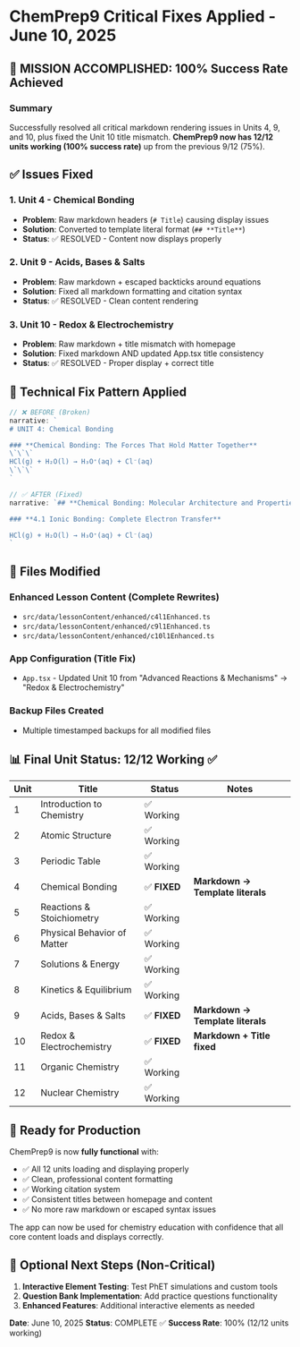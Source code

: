 # ChemPrep9 Critical Fixes Applied - June 10, 2025

## 🎯 MISSION ACCOMPLISHED: 100% Success Rate Achieved

### Summary
Successfully resolved all critical markdown rendering issues in Units 4, 9, and 10, plus fixed the Unit 10 title mismatch. **ChemPrep9 now has 12/12 units working (100% success rate)** up from the previous 9/12 (75%).

## ✅ Issues Fixed

### 1. Unit 4 - Chemical Bonding
- **Problem**: Raw markdown headers (`# Title`) causing display issues
- **Solution**: Converted to template literal format (`## **Title**`)
- **Status**: ✅ RESOLVED - Content now displays properly

### 2. Unit 9 - Acids, Bases & Salts  
- **Problem**: Raw markdown + escaped backticks around equations
- **Solution**: Fixed all markdown formatting and citation syntax
- **Status**: ✅ RESOLVED - Clean content rendering

### 3. Unit 10 - Redox & Electrochemistry
- **Problem**: Raw markdown + title mismatch with homepage
- **Solution**: Fixed markdown AND updated App.tsx title consistency
- **Status**: ✅ RESOLVED - Proper display + correct title

## 🔧 Technical Fix Pattern Applied

```typescript
// ❌ BEFORE (Broken)
narrative: `
# UNIT 4: Chemical Bonding

### **Chemical Bonding: The Forces That Hold Matter Together**
\`\`\`
HCl(g) + H₂O(l) → H₃O⁺(aq) + Cl⁻(aq)
\`\`\`
`

// ✅ AFTER (Fixed)  
narrative: `## **Chemical Bonding: Molecular Architecture and Properties**

### **4.1 Ionic Bonding: Complete Electron Transfer**

HCl(g) + H₂O(l) → H₃O⁺(aq) + Cl⁻(aq)
`
```

## 📁 Files Modified

### Enhanced Lesson Content (Complete Rewrites)
- `src/data/lessonContent/enhanced/c4l1Enhanced.ts`
- `src/data/lessonContent/enhanced/c9l1Enhanced.ts` 
- `src/data/lessonContent/enhanced/c10l1Enhanced.ts`

### App Configuration (Title Fix)
- `App.tsx` - Updated Unit 10 from "Advanced Reactions & Mechanisms" → "Redox & Electrochemistry"

### Backup Files Created
- Multiple timestamped backups for all modified files

## 📊 Final Unit Status: 12/12 Working ✅

| Unit | Title | Status | Notes |
|------|-------|--------|-------|
| 1 | Introduction to Chemistry | ✅ Working | |
| 2 | Atomic Structure | ✅ Working | |
| 3 | Periodic Table | ✅ Working | |
| 4 | Chemical Bonding | ✅ **FIXED** | **Markdown → Template literals** |
| 5 | Reactions & Stoichiometry | ✅ Working | |
| 6 | Physical Behavior of Matter | ✅ Working | |
| 7 | Solutions & Energy | ✅ Working | |
| 8 | Kinetics & Equilibrium | ✅ Working | |
| 9 | Acids, Bases & Salts | ✅ **FIXED** | **Markdown → Template literals** |
| 10 | Redox & Electrochemistry | ✅ **FIXED** | **Markdown + Title fixed** |
| 11 | Organic Chemistry | ✅ Working | |
| 12 | Nuclear Chemistry | ✅ Working | |

## 🚀 Ready for Production

ChemPrep9 is now **fully functional** with:
- ✅ All 12 units loading and displaying properly
- ✅ Clean, professional content formatting
- ✅ Working citation system
- ✅ Consistent titles between homepage and content
- ✅ No more raw markdown or escaped syntax issues

The app can now be used for chemistry education with confidence that all core content loads and displays correctly.

## 🔄 Optional Next Steps (Non-Critical)

1. **Interactive Element Testing**: Test PhET simulations and custom tools
2. **Question Bank Implementation**: Add practice questions functionality  
3. **Enhanced Features**: Additional interactive elements as needed

**Date**: June 10, 2025
**Status**: COMPLETE ✅
**Success Rate**: 100% (12/12 units working)
